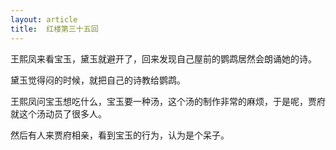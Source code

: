 ```yaml
---
layout: article
title:  红楼第三十五回
---
```


王熙凤来看宝玉，黛玉就避开了，回来发现自己屋前的鹦鹉居然会朗诵她的诗。

黛玉觉得闷的时候，就把自己的诗教给鹦鹉。

王熙凤问宝玉想吃什么，宝玉要一种汤，这个汤的制作非常的麻烦，于是呢，贾府就这个汤动员了很多人。

然后有人来贾府相亲，看到宝玉的行为，认为是个呆子。

